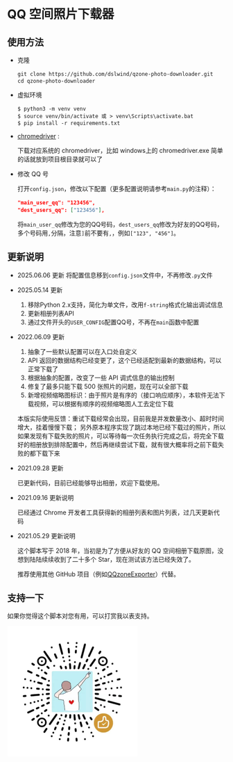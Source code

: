 # QQ 空间照片下载器

## 使用方法

- 克隆

  ```shell
  git clone https://github.com/dslwind/qzone-photo-downloader.git
  cd qzone-photo-downloader
  ```

- 虚拟环境

  ```shell
  $ python3 -m venv venv
  $ source venv/bin/activate 或 > venv\Scripts\activate.bat
  $ pip install -r requirements.txt
  ```

- [chromedriver](https://googlechromelabs.github.io/chrome-for-testing/) : 

  下载对应系统的 chromedriver，比如 windows上的 chromedriver.exe 简单的话就放到项目根目录就可以了

- 修改 QQ 号

  打开`config.json`，修改以下配置（更多配置说明请参考`main.py`的注释）：

  ```json
  "main_user_qq": "123456",
  "dest_users_qq": ["123456"],
  ```
  
  将`main_user_qq`修改为您的QQ号码，`dest_users_qq`修改为好友的QQ号码，多个号码用`,`分隔，注意`]`前不要有`,`，例如`["123", "456"]`。

## 更新说明
- 2025.06.06 更新
  将配置信息移到`config.json`文件中，不再修改`.py`文件

- 2025.05.14 更新
  1. 移除Python 2.x支持，简化为单文件，改用`f-string`格式化输出调试信息
  2. 更新相册列表API
  3. 通过文件开头的`USER_CONFIG`配置QQ号，不再在`main`函数中配置

- 2022.06.09 更新
  
  1. 抽象了一些默认配置可以在入口处自定义
  2. API 返回的数据结构已经变更了，这个已经适配到最新的数据结构，可以正常下载了
  3. 根据抽象的配置，改变了一些 API 调式信息的输出控制
  4. 修复了最多只能下载 500 张照片的问题，现在可以全部下载
  5. 新增视频缩略图标识：由于照片是有序的（接口响应顺序），本软件无法下载视频，可以根据有顺序的视频缩略图人工去定位下载

  本版实际使用反馈：重试下载经常会出现，目前我是并发数量改小、超时时间增大，挂着慢慢下载；
  另外原本程序实现了跳过本地已经下载过的照片，所以如果发现有下载失败的照片，可以等待每一次任务执行完成之后，将完全下载好的相册放到排除配置中，然后再继续尝试下载，就有很大概率将之前下载失败的都下载下来

- 2021.09.28 更新

  已更新代码，目前已经能够导出相册，欢迎下载使用。

- 2021.09.16 更新说明

  已经通过 Chrome 开发者工具获得新的相册列表和图片列表，过几天更新代码

- 2021.05.29 更新说明

  这个脚本写于 2018 年，当初是为了方便从好友的 QQ 空间相册下载原图，没想到陆陆续续收到了二十多个 Star，现在测试该方法已经失效了。

  推荐使用其他 GitHub 项目（例如[QQzoneExporter](https://github.com/wwwpf/QzoneExporter)）代替。


## 支持一下

  如果你觉得这个脚本对您有用，可以打赏我以表支持。

  <img src="qr.jpg" width=300/>
